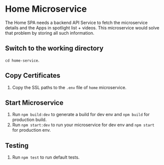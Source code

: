 Home Microservice
=================================================

The Home SPA needs a backend API Service to fetch the microservice details and the Apps in spotlight list + videos. This microservice would solve that problem
by storing all such information. 

Switch to the working directory
------------

 `cd home-service`.

Copy Certificates
------------

  1. Copy the SSL paths to the `.env` file of `home` microservice.

Start Microservice
------------

  1. Run `npm build:dev` to generate a build for dev env and `npm build` for production build.
  2. Run `npm start:dev` to run your microservice for dev env and `npm start` for production env.

Testing
------------

  1. Run `npm test` to run default tests.
